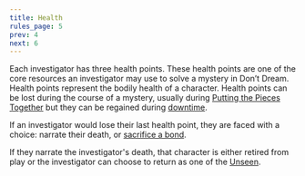 ```yaml
---
title: Health
rules_page: 5
prev: 4
next: 6
---
```


Each investigator has three health points. These health points are one of the core resources an investigator may use to solve a mystery in Don’t Dream. Health points represent the bodily health of a character. Health points can be lost during the course of a mystery, usually during [Putting the Pieces Together](/putting-the-pieces-togethre) but they can be regained during [downtime](/downtime-moves).

If an investigator would lose their last health point, they are faced with a choice: narrate their death, or [sacrifice a bond](/moves-everyone-has#back-from-the-brink).

If they narrate the investigator's death, that character is either retired from play or the investigator can choose to return as one of the [Unseen](/playbooks/unseen).
